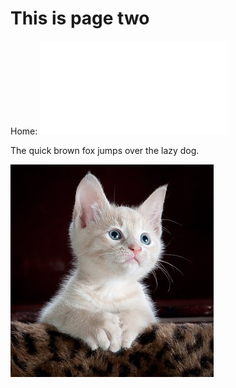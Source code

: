 # This is page two

Home: ![Home](index.md)

The quick brown fox jumps over the lazy dog.

![Cat is not here](cat.jpg)
